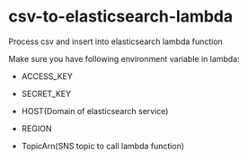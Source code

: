 # csv-to-elasticsearch-lambda
Process csv and insert into elasticsearch lambda function


Make sure you have following environment variable in lambda:

- ACCESS_KEY

- SECRET_KEY

- HOST(Domain of elasticsearch service)

- REGION 

- TopicArn(SNS topic to call lambda function)
